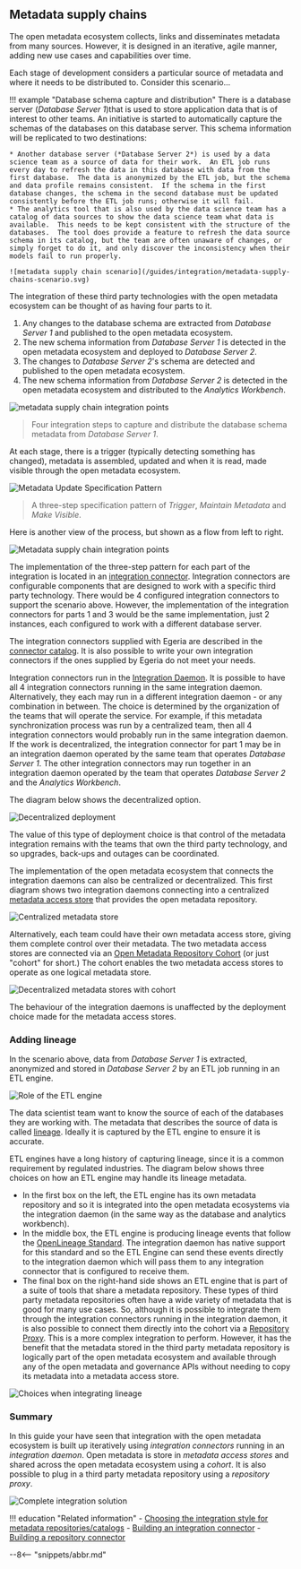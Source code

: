<!-- SPDX-License-Identifier: CC-BY-4.0 -->
<!-- Copyright Contributors to the ODPi Egeria project 2020. -->

## Metadata supply chains

The open metadata ecosystem collects, links and disseminates metadata from many sources.  However, it is designed in an iterative, agile manner, adding new use cases and capabilities over time.

Each stage of development considers a particular source of metadata and where it needs to be distributed to.  Consider this scenario...  

!!! example "Database schema capture and distribution"
    There is a database server (*Database Server 1*)that is used to store application data that is of interest to other teams.  An initiative is started to automatically capture the schemas of the databases on this database server.  This schema information will be replicated to two destinations:

    * Another database server (*Database Server 2*) is used by a data science team as a source of data for their work.  An ETL job runs every day to refresh the data in this database with data from the first database.  The data is anonymized by the ETL job, but the schema and data profile remains consistent.  If the schema in the first database changes, the schema in the second database must be updated consistently before the ETL job runs; otherwise it will fail.
    * The analytics tool that is also used by the data science team has a catalog of data sources to show the data science team what data is available.  This needs to be kept consistent with the structure of the databases.  The tool does provide a feature to refresh the data source schema in its catalog, but the team are often unaware of changes, or simply forget to do it, and only discover the inconsistency when their models fail to run properly.

    ![metadata supply chain scenario](/guides/integration/metadata-supply-chains-scenario.svg)

The integration of these third party technologies with the open metadata ecosystem can be thought of as having four parts to it.

1. Any changes to the database schema are extracted from *Database Server 1* and published to the open metadata ecosystem.
2. The new schema information from *Database Server 1* is detected in the open metadata ecosystem and deployed to *Database Server 2*.
3. The changes to *Database Server 2*'s schema are detected and published to the open metadata ecosystem.
4. The new schema information from *Database Server 2* is detected in the open metadata ecosystem and distributed to the *Analytics Workbench*.

![metadata supply chain integration points](/guides/integration/integration-points.svg)
> Four integration steps to capture and distribute the database schema metadata from *Database Server 1*.

At each stage, there is a trigger (typically detecting something has changed), metadata is assembled, updated and when it is read, made visible through the open metadata ecosystem.

![Metadata Update Specification Pattern](/patterns/metadata-governance/metadata-update-specification-pattern.svg)
> A three-step specification pattern of *Trigger*, *Maintain Metadata* and *Make Visible*.

Here is another view of the process, but shown as a flow from left to right.

![Metadata supply chain integration points](metadata-supply-chain.svg)

The implementation of the three-step pattern for each part of the integration is located in an [integration connector](/concepts/integration-connector).  Integration connectors are configurable components that are designed to work with a specific third party technology.  There would be 4 configured integration connectors to support the scenario above.  However, the implementation of the integration connectors for parts 1 and 3 would be the same implementation, just 2 instances, each configured to work with a different database server.

The integration connectors supplied with Egeria are described in the [connector catalog](/connectors/#integration-connectors).  It is also possible to write your own integration connectors if the ones supplied by Egeria do not meet your needs.

Integration connectors run in the [Integration Daemon](/concepts/integration-daemon).  It is possible to have all 4 integration connectors running in the same integration daemon.  Alternatively, they each may run in a different integration daemon - or any combination in between.  The choice is determined by the organization of the teams that will operate the service.  For example, if this metadata synchronization process was run by a centralized team, then all 4 integration connectors would probably run in the same integration daemon.  If the work is decentralized, the integration connector for part 1 may be in an integration daemon operated by the same team that operates *Database Server 1*.  The other integration connectors may run together in an integration daemon operated by the team that operates *Database Server 2* and the *Analytics Workbench*.

The diagram below shows the decentralized option.

![Decentralized deployment](/guides/integration/decentralized-integration-daemons.svg)

The value of this type of deployment choice is that control of the metadata integration remains with the teams that own the third party technology, and so upgrades, back-ups and outages can be coordinated.

The implementation of the open metadata ecosystem that connects the integration daemons can also be centralized or decentralized.  This first diagram shows two integration daemons connecting into a centralized [metadata access store](/concepts/metadata-access-store) that provides the open metadata repository.

![Centralized metadata store](/guides/integration/centralized-metadata-store.svg)

Alternatively, each team could have their own metadata access store, giving them complete control over their metadata.  The two metadata access stores are connected via an [Open Metadata Repository Cohort](/features/cohort-operation/overview) (or just "cohort" for short.)  The cohort enables the two metadata access stores to operate as one logical metadata store.

![Decentralized metadata stores with cohort](/guides/integration/decentralized-metadata-stores.svg)

The behaviour of the integration daemons is unaffected by the deployment choice made for the metadata access stores.

### Adding lineage

In the scenario above, data from *Database Server 1* is extracted, anonymized and stored in *Database Server 2* by an ETL job running in an ETL engine.

![Role of the ETL engine](/guides/integration/etl-engine.svg)

The data scientist team want to know the source of each of the databases they are working with.  The metadata that describes the source of data is called [lineage](/concepts/lineage).  Ideally it is captured by the ETL engine to ensure it is accurate.

ETL engines have a long history of capturing lineage, since it is a common requirement by regulated industries.  The diagram below shows three choices on how an ETL engine may handle its lineage metadata.

* In the first box on the left, the ETL engine has its own metadata repository and so it is integrated into the open metadata ecosystems via the integration daemon (in the same way as the database and analytics workbench).
* In the middle box, the ETL engine is producing lineage events that follow the [OpenLineage Standard](/features/lineage-management/overview/#the-openlineage-standard).  The integration daemon has native support for this standard and so the ETL Engine can send these events directly to the integration daemon which will pass them to any integration connector that is configured to receive them.
* The final box on the right-hand side shows an ETL engine that is part of a suite of tools that share a metadata repository.  These types of third party metadata repositories often have a wide variety of metadata that is good for many use cases. So, although it is possible to integrate them through the integration connectors running in the integration daemon, it is also possible to connect them directly into the cohort via a [Repository Proxy](/concepts/repository-proxy).  This is a more complex integration to perform.  However, it has the benefit that the metadata stored in the third party metadata repository is logically part of the open metadata ecosystem and available through any of the open metadata and governance APIs without needing to copy its metadata into a metadata access store.

![Choices when integrating lineage](/guides/integration/integrating-lineage.svg)

### Summary

In this guide your have seen that integration with the open metadata ecosystem is built up iteratively using *integration connectors* running in an *integration daemon*.  Open metadata is store in *metadata access stores* and shared across the open metadata ecosystem using a *cohort*.  It is also possible to plug in a third party metadata repository using a *repository proxy*.

![Complete integration solution](/guides/integration/integrated-solution.svg)

!!! education "Related information"
    - [Choosing the integration style for metadata repositories/catalogs](/guides/integration/types-of-metadata-repository)
    - [Building an integration connector](/guides/developer/integration-connectors)
    - [Building a repository connector](/guides/developer/repository-connectors)

--8<-- "snippets/abbr.md"